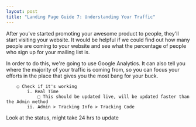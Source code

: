```yaml
---
layout: post
title: "Landing Page Guide 7: Understanding Your Traffic"
---
```


After you've started promoting your awesome product to people, they'll start visiting your website. It would be helpful if we could find out how many people are coming to your website and see what the percentage of people who sign up for your mailing list is. 

In order to do this, we're going to use Google Analytics. It can also tell you where the majority of your traffic is coming from, so you can focus your efforts in the place that gives you the most bang for your buck.


		○ Check if it's working
			i. Real Time
				□ This should be updated live, will be updated faster than the Admin method
			ii. Admin > Tracking Info > Tracking Code
Look at the status, might take 24 hrs to update